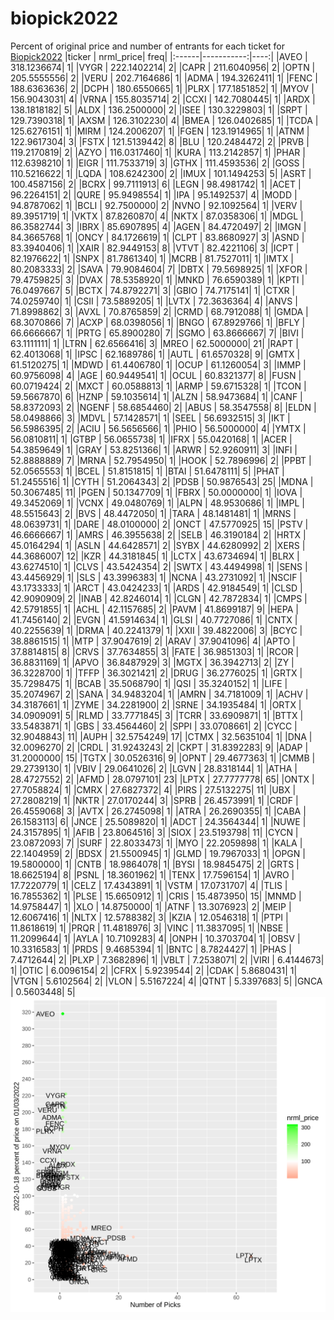 # biopick2022
Percent of original price and number of entrants for each ticket for [Biopick2022](https://twitter.com/hashtag/Biopick2022)
|ticker |  nrml_price| freq|
|:------|-----------:|----:|
|AVEO   | 318.1236674|    1|
|VYGR   | 222.1402214|    2|
|CAPR   | 211.6040956|    2|
|OPTN   | 205.5555556|    2|
|VERU   | 202.7164686|    1|
|ADMA   | 194.3262411|    1|
|FENC   | 188.6363636|    2|
|DCPH   | 180.6550665|    1|
|PLRX   | 177.1851852|    1|
|MYOV   | 156.9043031|    4|
|VRNA   | 155.8035714|    2|
|CCXI   | 142.7080445|    1|
|ARDX   | 138.1818182|    5|
|ALDX   | 136.2500000|    2|
|ISEE   | 130.3229803|    1|
|SRPT   | 129.7390318|    1|
|AXSM   | 126.3102230|    4|
|BMEA   | 126.0402685|    1|
|TCDA   | 125.6276151|    1|
|MIRM   | 124.2006207|    1|
|FGEN   | 123.1914965|    1|
|ATNM   | 122.9617304|    3|
|FSTX   | 121.5139442|    8|
|BLU    | 120.2484472|    2|
|PRVB   | 119.2170819|    2|
|AZYO   | 116.0317460|    1|
|KURA   | 113.2142857|    1|
|PHAR   | 112.6398210|    1|
|EIGR   | 111.7533719|    3|
|GTHX   | 111.4593536|    2|
|GOSS   | 110.5216622|    1|
|LQDA   | 108.6242300|    2|
|IMUX   | 101.1494253|    5|
|ASRT   | 100.4587156|    2|
|BCRX   |  99.7111913|    6|
|LEGN   |  98.4981742|    1|
|ACET   |  96.2264151|    2|
|QURE   |  95.9498554|    1|
|IPA    |  95.1492537|    4|
|MODD   |  94.8787062|    1|
|BCLI   |  92.7500000|    2|
|NVNO   |  92.1092564|    1|
|VERV   |  89.3951719|    1|
|VKTX   |  87.8260870|    4|
|NKTX   |  87.0358306|    1|
|MDGL   |  86.3582744|    3|
|IBRX   |  85.6907895|    4|
|AGEN   |  84.4720497|    2|
|IMGN   |  84.3665768|    1|
|ONCY   |  84.1726619|    1|
|CLPT   |  83.8680927|    3|
|ASND   |  83.3940406|    1|
|XAIR   |  82.9449153|    8|
|VTVT   |  82.4221106|    3|
|ICPT   |  82.1976622|    1|
|SNPX   |  81.7861340|    1|
|MCRB   |  81.7527011|    1|
|IMTX   |  80.2083333|    2|
|SAVA   |  79.9084604|    7|
|DBTX   |  79.5698925|    1|
|XFOR   |  79.4759825|    3|
|DVAX   |  78.5358920|    1|
|MNKD   |  76.6590389|    1|
|KPTI   |  76.0497667|    5|
|BCTX   |  74.8792271|    3|
|GBIO   |  74.7175141|    1|
|CTXR   |  74.0259740|    1|
|CSII   |  73.5889205|    1|
|LVTX   |  72.3636364|    4|
|ANVS   |  71.8998862|    3|
|AVXL   |  70.8765859|    2|
|CRMD   |  68.7912088|    1|
|GMDA   |  68.3070866|    7|
|ACXP   |  68.0398056|    1|
|BNGO   |  67.8929766|    1|
|BFLY   |  66.6666667|    1|
|PRTG   |  65.8900280|    7|
|SGMO   |  63.8666667|    7|
|BIVI   |  63.1111111|    1|
|LTRN   |  62.6566416|    3|
|MREO   |  62.5000000|   21|
|RAPT   |  62.4013068|    1|
|IPSC   |  62.1689786|    1|
|AUTL   |  61.6570328|    9|
|GMTX   |  61.5120275|    1|
|MDWD   |  61.4406780|    1|
|OCUP   |  61.1260054|    3|
|IMMP   |  60.9756098|    4|
|AGE    |  60.9449541|    1|
|OCUL   |  60.8321377|    8|
|FUSN   |  60.0719424|    2|
|MXCT   |  60.0588813|    1|
|ARMP   |  59.6715328|    1|
|TCON   |  59.5667870|    6|
|HZNP   |  59.1035614|    1|
|ALZN   |  58.9473684|    1|
|CANF   |  58.8372093|    2|
|NGENF  |  58.6854460|    2|
|ABUS   |  58.3547558|    8|
|ELDN   |  58.0498866|    3|
|MDVL   |  57.1428571|    1|
|SEEL   |  56.6932515|    3|
|IKT    |  56.5986395|    2|
|ACIU   |  56.5656566|    1|
|PHIO   |  56.5000000|    4|
|YMTX   |  56.0810811|    1|
|GTBP   |  56.0655738|    1|
|IFRX   |  55.0420168|    1|
|ACER   |  54.3859649|    1|
|GRAY   |  53.8251366|    1|
|ARWR   |  52.9260911|    3|
|INFI   |  52.8888889|    7|
|MRNA   |  52.7954950|    1|
|HOOK   |  52.7896996|    2|
|PPBT   |  52.0565553|    1|
|BCEL   |  51.8151815|    1|
|BTAI   |  51.6478111|    5|
|PHAT   |  51.2455516|    1|
|CYTH   |  51.2064343|    2|
|PDSB   |  50.9876543|   25|
|MDNA   |  50.3067485|   11|
|PGEN   |  50.1347709|    1|
|FBRX   |  50.0000000|    1|
|IOVA   |  49.3452069|    1|
|VCNX   |  49.0480769|    1|
|ALPN   |  48.9530686|    1|
|IMPL   |  48.5515643|    2|
|BVS    |  48.4472050|    1|
|TARA   |  48.1481481|    1|
|MRNS   |  48.0639731|    1|
|DARE   |  48.0100000|    2|
|ONCT   |  47.5770925|   15|
|PSTV   |  46.6666667|    1|
|AMRS   |  46.3955638|    2|
|SELB   |  46.3190184|    2|
|HRTX   |  45.0164294|    1|
|ASLN   |  44.6428571|    2|
|SYBX   |  44.6280992|    2|
|XERS   |  44.3686007|   12|
|KZR    |  44.3181845|    1|
|LCTX   |  43.6734694|    1|
|BLRX   |  43.6274510|    1|
|CLVS   |  43.5424354|    2|
|SWTX   |  43.4494998|    1|
|SENS   |  43.4456929|    1|
|SLS    |  43.3996383|    1|
|NCNA   |  43.2731092|    1|
|NSCIF  |  43.1733333|    1|
|ARCT   |  43.0424233|    1|
|ARDS   |  42.9184549|    1|
|CLSD   |  42.9090909|    2|
|INAB   |  42.8246014|    1|
|CLGN   |  42.7872834|    1|
|CMPS   |  42.5791855|    1|
|ACHL   |  42.1157685|    2|
|PAVM   |  41.8699187|    9|
|HEPA   |  41.7456140|    2|
|EVGN   |  41.5914634|    1|
|GLSI   |  40.7727086|    1|
|CNTX   |  40.2255639|    1|
|DRMA   |  40.2241379|    1|
|XXII   |  39.4822006|    3|
|BCYC   |  38.8861515|    1|
|MTP    |  37.9047619|    2|
|ARAV   |  37.9041096|    4|
|APTO   |  37.8814815|    8|
|CRVS   |  37.7634855|    3|
|FATE   |  36.9851303|    1|
|RCOR   |  36.8831169|    1|
|APVO   |  36.8487929|    3|
|MGTX   |  36.3942713|    2|
|ZY     |  36.3228700|    1|
|TFFP   |  36.3021421|    2|
|DRUG   |  36.2776025|    1|
|GRTX   |  35.7298475|    1|
|BCAB   |  35.5068790|    1|
|QSI    |  35.3240152|    1|
|LIFE   |  35.2074967|    2|
|SANA   |  34.9483204|    1|
|AMRN   |  34.7181009|    1|
|ACHV   |  34.3187661|    1|
|ZYME   |  34.2281900|    2|
|SRNE   |  34.1935484|    1|
|ORTX   |  34.0909091|    5|
|RLMD   |  33.7771845|    3|
|TCRR   |  33.6909871|    1|
|BTTX   |  33.5483871|    1|
|GBS    |  33.4564460|    2|
|SPPI   |  33.0708661|    2|
|CYCC   |  32.9048843|   11|
|AUPH   |  32.5754249|   17|
|CTMX   |  32.5635104|    1|
|DNA    |  32.0096270|    2|
|CRDL   |  31.9243243|    2|
|CKPT   |  31.8392283|    9|
|ADAP   |  31.2000000|   15|
|TGTX   |  30.0526316|    9|
|OPNT   |  29.4677363|    1|
|CMMB   |  29.2739130|    1|
|VBIV   |  29.0641026|    2|
|LGVN   |  28.8318144|    1|
|ATHA   |  28.4727552|    2|
|AFMD   |  28.0797101|   23|
|LPTX   |  27.7777778|   65|
|ONTX   |  27.7058824|    1|
|CMRX   |  27.6827372|    4|
|PIRS   |  27.5132275|   11|
|UBX    |  27.2808219|    1|
|NKTR   |  27.0170244|    3|
|SPRB   |  26.4573991|    1|
|CRDF   |  26.4559068|    3|
|AVTX   |  26.2745098|    1|
|ATRA   |  26.2690355|    1|
|CABA   |  26.1583113|    6|
|JNCE   |  25.5089820|    1|
|ADCT   |  24.3564344|    1|
|NUWE   |  24.3157895|    1|
|AFIB   |  23.8064516|    3|
|SIOX   |  23.5193798|   11|
|CYCN   |  23.0872093|    7|
|SURF   |  22.8033473|    1|
|MYO    |  22.2059898|    1|
|KALA   |  22.1404959|    2|
|BDSX   |  21.5500945|    1|
|GLMD   |  19.7967033|    1|
|OPGN   |  19.5800000|    1|
|CNTB   |  18.9864078|    1|
|BYSI   |  18.9845475|    2|
|GRTS   |  18.6625194|    8|
|PSNL   |  18.3601962|    1|
|TENX   |  17.7596154|    1|
|AVRO   |  17.7220779|    1|
|CELZ   |  17.4343891|    1|
|VSTM   |  17.0731707|    4|
|TLIS   |  16.7855362|    1|
|PLSE   |  15.6650912|    1|
|CRIS   |  15.4873950|   15|
|MNMD   |  14.9758447|    1|
|XLO    |  14.8750000|    1|
|ATNF   |  13.3076923|    2|
|MEIP   |  12.6067416|    1|
|NLTX   |  12.5788382|    3|
|KZIA   |  12.0546318|    1|
|PTPI   |  11.8618619|    1|
|PRQR   |  11.4818976|    3|
|VINC   |  11.3837095|    1|
|NBSE   |  11.2099644|    1|
|AYLA   |  10.7109283|    4|
|ONPH   |  10.3703704|    1|
|OBSV   |  10.3316583|    1|
|PRDS   |   9.4685394|    1|
|BNTC   |   8.7824427|    1|
|PHAS   |   7.4712644|    2|
|PLXP   |   7.3682896|    1|
|VBLT   |   7.2538071|    2|
|VIRI   |   6.4144673|    1|
|OTIC   |   6.0096154|    2|
|CFRX   |   5.9239544|    2|
|CDAK   |   5.8680431|    1|
|VTGN   |   5.6102564|    2|
|VLON   |   5.5167224|    4|
|QTNT   |   5.3397683|    5|
|GNCA   |   0.5603448|    5|
![retvspicks](biopicks.png?raw=true)
